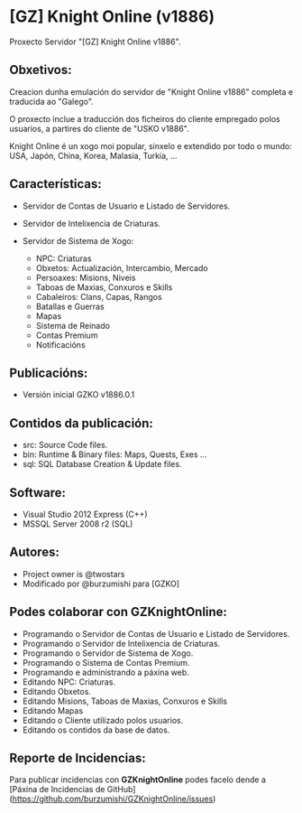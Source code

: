 [GZ] Knight Online (v1886)
==========================


Proxecto Servidor "[GZ] Knight Online v1886".


Obxetivos:
----------

Creacion dunha emulación do servidor de "Knight Online v1886" completa e traducida ao "Galego".

O proxecto inclue a traducción dos ficheiros do cliente empregado polos usuarios, a partires do cliente de "USKO v1886".

Knight Online é un xogo moi popular, sinxelo e extendido por todo o mundo: USA, Japón, China, Korea, Malasia, Turkia, ...


Características:
----------------

 - Servidor de Contas de Usuario e Listado de Servidores.
 - Servidor de Intelixencia de Criaturas.
 - Servidor de Sistema de Xogo:

	* NPC: Criaturas
	* Obxetos: Actualización, Intercambio, Mercado
	* Persoaxes: Misions, Niveis
	* Taboas de Maxias, Conxuros e Skills
	* Cabaleiros: Clans, Capas, Rangos
	* Batallas e Guerras
	* Mapas
	* Sistema de Reinado
	* Contas Premium
	* Notificacións


Publicacións:
-------------

 - Versión inicial GZKO v1886.0.1


Contidos da publicación:
------------------------

 - src: Source Code files.
 - bin: Runtime & Binary files: Maps, Quests, Exes ...
 - sql: SQL Database Creation & Update files.


Software:
---------

* Visual Studio 2012 Express (C++)
* MSSQL Server 2008 r2 (SQL)


Autores:
--------

* Project owner is @twostars
* Modificado por @burzumishi para [GZKO]


## Podes colaborar con GZKnightOnline:

 - Programando o Servidor de Contas de Usuario e Listado de Servidores.
 - Programando o Servidor de Intelixencia de Criaturas.
 - Programando o Servidor de Sistema de Xogo.
 - Programando o Sistema de Contas Premium.
 - Programando e administrando a páxina web.
 - Editando NPC: Criaturas.
 - Editando Obxetos.
 - Editando Misions, Taboas de Maxias, Conxuros e Skills
 - Editando Mapas
 - Editando o Cliente utilizado polos usuarios.
 - Editando os contidos da base de datos.

## Reporte de Incidencias:

Para publicar incidencias con **GZKnightOnline** podes facelo dende a [Páxina de Incidencias de GitHub] (https://github.com/burzumishi/GZKnightOnline/issues)
